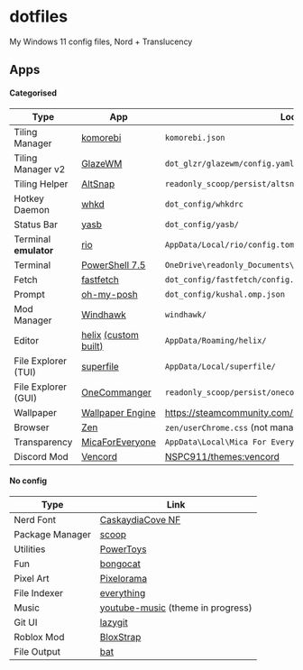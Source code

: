 # dotfiles

My Windows 11 config files, Nord + Translucency

## Apps

#### Categorised

| Type                  | App                                                                                                                 | Location in repository                                                    |
| --------------------- | ------------------------------------------------------------------------------------------------------------------- | ------------------------------------------------------------------------- |
| Tiling Manager        | [komorebi](https://github.com/LGUG2Z/komorebi)                                                                      | `komorebi.json`                                                           |
| Tiling Manager v2     | [GlazeWM](https://github.com/glzr-io/glazewm)                                                                       | `dot_glzr/glazewm/config.yaml`                                            |
| Tiling Helper         | [AltSnap](https://github.com/RamonUnch/AltSnap)                                                                     | `readonly_scoop/persist/altsnap/AltSnap.ini`                              |
| Hotkey Daemon         | [whkd](https://github.com/LGUG2Z/whkd)                                                                              | `dot_config/whkdrc`                                                       |
| Status Bar            | [yasb](https://github.com/amnweb/yasb)                                                                              | `dot_config/yasb/`                                                        |
| Terminal **emulator** | [rio](https://github.com/raphamorim/rio)                                                                            | `AppData/Local/rio/config.toml`                                           |
| Terminal              | [PowerShell 7.5](https://github.com/PowerShell/PowerShell)                                                          | `OneDrive\readonly_Documents\PowerShell\Microsoft.PowerShell_profile.ps1` |
| Fetch                 | [fastfetch](https://github.com/fastfetch-cli/fastfetch)                                                             | `dot_config/fastfetch/config.jsonc`                                       |
| Prompt                | [oh-my-posh](https://github.com/jandedobbeleer/oh-my-posh)                                                          | `dot_config/kushal.omp.json`                                              |
| Mod Manager           | [Windhawk](https://github.com/ramensoftware/windhawk)                                                               | `windhawk/`                                                               |
| Editor                | [helix](https://github.com/helix-editor/helix) [(custom built)](https://github.com/NSPC911-forks/helix/tree/patchy) | `AppData/Roaming/helix/`                                                  |
| File Explorer (TUI)   | [superfile](https://github.com/yorukot/superfile)                                                                   | `AppData/Local/superfile/`                                                |
| File Explorer (GUI)   | [OneCommanger](https://www.onecommander.com)                                                                        | `readonly_scoop/persist/onecommander/Settings/OneCommanderV3.json`        |
| Wallpaper             | [Wallpaper Engine](https://www.wallpaperengine.io)                                                                  | https://steamcommunity.com/sharedfiles/filedetails/?id=3360569178         |
| Browser               | [Zen](https://github.com/zen-browser/desktop)                                                                       | `zen/userChrome.css` (not managed by chezmoi)                             |
| Transparency          | [MicaForEveryone](https://github.com/MicaForEveryone/MicaForEveryone)                                               | `AppData\Local\Mica For Everyone\MicaForEveryone.conf`                    |
| Discord Mod           | [Vencord](https://github.com/Vendicated/Vencord)                                                                    | [NSPC911/themes:vencord](https://github.com/NSPC911/themes/tree/vencord)  |

#### No config

| Type            | Link                                                                                               |
| --------------- | -------------------------------------------------------------------------------------------------- |
| Nerd Font       | [CaskaydiaCove NF](https://github.com/ryanoasis/nerd-fonts/tree/master/patched-fonts/CascadiaCode) |
| Package Manager | [scoop](https://github.com/ScoopInstaller/scoop)                                                   |
| Utilities       | [PowerToys](https://github.com/Microsoft/PowerToys)                                                |
| Fun             | [bongocat](https://github.com/NSPC911/bongo-cat)                                                   |
| Pixel Art       | [Pixelorama](https://github.com/Orama-Interactive/Pixelorama)                                      |
| File Indexer    | [everything](https://voidtools.com)                                                                |
| Music           | [youtube-music](https://github.com/th-ch/youtube-music) (theme in progress)                        |
| Git UI          | [lazygit](https://github.com/jesseduffield/lazygit)                                                |
| Roblox Mod      | [BloxStrap](https://github.com/bloxstraplabs/bloxstrap)                                            |
| File Output     | [bat](https://github.com/sharkdp/bat)                                                              |
